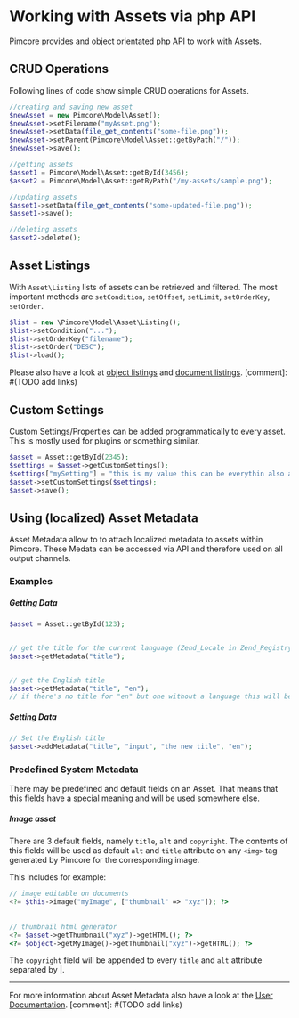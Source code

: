 # Working with Assets via php API

Pimcore provides and object orientated php API to work with Assets. 

## CRUD Operations
Following lines of code show simple CRUD operations for Assets. 
 ```php
//creating and saving new asset
$newAsset = new Pimcore\Model\Asset();
$newAsset->setFilename("myAsset.png");
$newAsset->setData(file_get_contents("some-file.png"));
$newAsset->setParent(Pimcore\Model\Asset::getByPath("/"));
$newAsset->save();

//getting assets
$asset1 = Pimcore\Model\Asset::getById(3456);
$asset2 = Pimcore\Model\Asset::getByPath("/my-assets/sample.png");

//updating assets
$asset1->setData(file_get_contents("some-updated-file.png"));
$asset1->save();

//deleting assets
$asset2->delete();
 ```
  
## Asset Listings
With ```Asset\Listing``` lists of assets can be retrieved and filtered. The most important methods are ```setCondition```, 
```setOffset```, ```setLimit```, ```setOrderKey```, ```setOrder```. 

```php
$list = new \Pimcore\Model\Asset\Listing();
$list->setCondition("...");
$list->setOrderKey("filename");
$list->setOrder("DESC");
$list->load();
```

Please also have a look at [object listings]() and [document listings](). 
[comment]: #(TODO add links)



## Custom Settings

Custom Settings/Properties can be added programmatically to every asset. This is mostly used for plugins or something 
similar.

```php 
$asset = Asset::getById(2345);
$settings = $asset->getCustomSettings();
$settings["mySetting"] = "this is my value this can be everythin also an array or an object not only a string";
$asset->setCustomSettings($settings);
$asset->save();
```


## Using (localized) Asset Metadata
Asset Metadata allow to to attach localized metadata to assets within Pimcore. These Medata can be accessed via API and 
therefore used on all output channels. 

### Examples
##### Getting Data
 ```php
$asset = Asset::getById(123);
 
 
// get the title for the current language (Zend_Locale in Zend_Registry)
$asset->getMetadata("title");
 
 
// get the English title
$asset->getMetadata("title", "en");
// if there's no title for "en" but one without a language this will be returned (fallback mechanism).
 ```
 
##### Setting Data
 ```php
 // Set the English title
 $asset->addMetadata("title", "input", "the new title", "en");
 ```


### Predefined System Metadata
There may be predefined and default fields on an Asset. That means that this fields have a special meaning and 
will be used somewhere else.

##### Image asset
There are 3 default fields, namely ```title```, ```alt``` and ```copyright```. The contents of this fields will be 
used as default ```alt``` and ```title``` attribute on any ```<img>``` tag generated by Pimcore for the 
corresponding image.
 
This includes for example: 
```php
// image editable on documents
<?= $this->image("myImage", ["thumbnail" => "xyz"]); ?>
 
 
// thumbnail html generator
<?= $asset->getThumbnail("xyz")->getHTML(); ?>
<?= $object->getMyImage()->getThumbnail("xyz")->getHTML(); ?>
```
The ```copyright``` field will be appended to every ```title``` and ```alt``` attribute separated by |. 

---

For more information about Asset Metadata also have a look at the [User Documentation]().
 [comment]: #(TODO add links)
